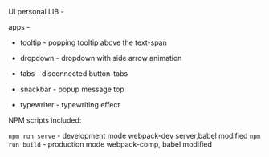 UI personal LIB - 

apps - 

- tooltip - popping tooltip above the text-span

- dropdown - dropdown with side arrow animation

- tabs - disconnected button-tabs

- snackbar - popup message top

- typewriter - typewriting effect



NPM scripts included:

`npm run serve` - development mode webpack-dev server,babel modified
`npm run build` - production mode webpack-comp, babel modified